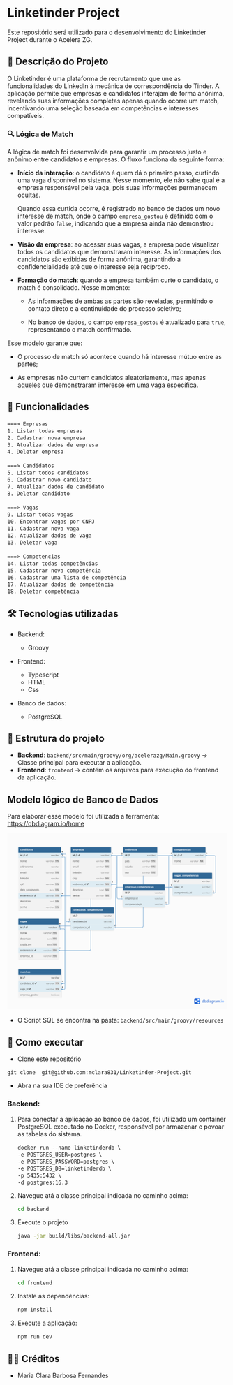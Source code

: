 # Linketinder Project

Este repositório será utilizado para o desenvolvimento do Linketinder Project durante o Acelera ZG.

## 🧠 Descrição do Projeto

O Linketinder é uma plataforma de recrutamento que une as funcionalidades do LinkedIn à mecânica de correspondência do Tinder.
A aplicação permite que empresas e candidatos interajam de forma anônima, revelando suas informações completas apenas quando ocorre um match, incentivando uma seleção baseada em competências e interesses compatíveis.

### 🔍 Lógica de Match

A lógica de match foi desenvolvida para garantir um processo justo e anônimo entre candidatos e empresas. O fluxo funciona da seguinte forma:

- **Início da interação**: o candidato é quem dá o primeiro passo, curtindo uma vaga disponível no sistema. Nesse momento, ele não sabe qual é a empresa responsável pela vaga, pois suas informações permanecem ocultas.
    
    Quando essa curtida ocorre, é registrado no banco de dados um novo interesse de match, onde o campo `empresa_gostou` é definido com o valor padrão `false`, indicando que a empresa ainda não demonstrou interesse.

- **Visão da empresa**: ao acessar suas vagas, a empresa pode visualizar todos os candidatos que demonstraram interesse. As informações dos candidatos são exibidas de forma anônima, garantindo a confidencialidade até que o interesse seja recíproco.

- **Formação do match**: quando a empresa também curte o candidato, o match é consolidado. Nesse momento:

    -  As informações de ambas as partes são reveladas, permitindo o contato direto e a continuidade do processo seletivo;

    - No banco de dados, o campo `empresa_gostou` é atualizado para `true`, representando o match confirmado.

Esse modelo garante que:
- O processo de match só acontece quando há interesse mútuo entre as partes;

- As empresas não curtem candidatos aleatoriamente, mas apenas aqueles que demonstraram interesse em uma vaga específica.

## 📌 Funcionalidades
    ===> Empresas
    1. Listar todas empresas
    2. Cadastrar nova empresa
    3. Atualizar dados de empresa
    4. Deletar empresa

    ===> Candidatos
    5. Listar todos candidatos
    6. Cadastrar novo candidato
    7. Atualizar dados de candidato
    8. Deletar candidato

    ===> Vagas
    9. Listar todas vagas
    10. Encontrar vagas por CNPJ
    11. Cadastrar nova vaga
    12. Atualizar dados de vaga
    13. Deletar vaga
    
    ===> Competencias
    14. Listar todas competências
    15. Cadastrar nova competência
    16. Cadastrar uma lista de competência
    17. Atualizar dados de competência
    18. Deletar competência



## 🛠️ Tecnologias utilizadas
- Backend:
    - Groovy

- Frontend:
    - Typescript
    - HTML
    - Css

- Banco de dados:
    - PostgreSQL



## 📂 Estrutura do projeto

- **Backend**: `backend/src/main/groovy/org/acelerazg/Main.groovy` → Classe principal para executar a aplicação.
- **Frontend**:  `frontend` → contém os arquivos para execução do frontend da aplicação.

## Modelo lógico de Banco de Dados
Para elaborar esse modelo foi utilizada a ferramenta: https://dbdiagram.io/home

![Modelo do banco de dados](Linketinder-Project_Match.png)

- O Script SQL se encontra na pasta: `backend/src/main/groovy/resources`

## 🚀 Como executar

- Clone este repositório 

``` 
git clone  git@github.com:mclara831/Linketinder-Project.git
```

-  Abra na sua IDE de preferência

### Backend:

1. Para conectar a aplicação ao banco de dados, foi utilizado um container PostgreSQL executado no Docker, responsável por armazenar e povoar as tabelas do sistema.

    ```docker
    docker run --name linketinderdb \
    -e POSTGRES_USER=postgres \
    -e POSTGRES_PASSWORD=postgres \
    -e POSTGRES_DB=linketinderdb \
    -p 5435:5432 \
    -d postgres:16.3
    ```
2.  Navegue atá a classe principal indicada no caminho acima:

    ```bash
    cd backend
    ```
3. Execute o projeto

    ```bash
    java -jar build/libs/backend-all.jar
    ```

### Frontend: 
1. Navegue atá a classe principal indicada no caminho acima:

    ```bash 
    cd frontend
    ```
2. Instale as dependências:

    ```bash
    npm install
    ```
3. Execute a aplicação:
    ```bash
    npm run dev
    ```



## 👩‍💻 Créditos

- Maria Clara Barbosa Fernandes